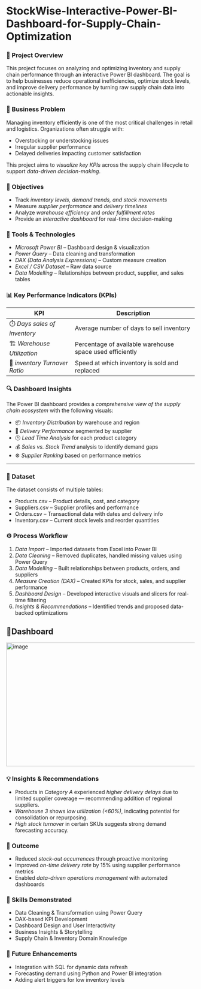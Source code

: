 # StockWise-Interactive-Power-BI-Dashboard-for-Supply-Chain-Optimization
### 🎯 Project Overview

This project focuses on analyzing and optimizing inventory and supply chain performance through an interactive Power BI dashboard.
The goal is to help businesses reduce operational inefficiencies, optimize stock levels, and improve delivery performance by turning raw supply chain data into actionable insights.



### 💼 Business Problem

Managing inventory efficiently is one of the most critical challenges in retail and logistics.
Organizations often struggle with:

* Overstocking or understocking issues
* Irregular supplier performance
* Delayed deliveries impacting customer satisfaction

This project aims to *visualize key KPIs* across the supply chain lifecycle to support *data-driven decision-making*.



### 🧠 Objectives

* Track *inventory levels, demand trends, and stock movements*
* Measure *supplier performance* and *delivery timelines*
* Analyze *warehouse efficiency* and *order fulfillment rates*
* Provide an *interactive dashboard* for real-time decision-making



### 🧰 Tools & Technologies

* *Microsoft Power BI* – Dashboard design & visualization
* *Power Query* – Data cleaning and transformation
* *DAX (Data Analysis Expressions)* – Custom measure creation
* *Excel / CSV Dataset* – Raw data source
* *Data Modelling* – Relationships between product, supplier, and sales tables



### 📊 Key Performance Indicators (KPIs)

| KPI                            | Description                                                  |
| ------------------------------ | ------------------------------------------------------------ |
| ⏱️ *Days sales of inventory*   | Average number of  days to sell inventory       |
| 🏗️ *Warehouse Utilization*  | Percentage of available warehouse space used efficiently     |
| 💸 *inventory Turnover Ratio*    | Speed at which inventory is sold and replaced                |



### 🔍 Dashboard Insights

The Power BI dashboard provides a *comprehensive view of the supply chain ecosystem* with the following visuals:

* 📦 *Inventory Distribution* by warehouse and region
* 🚚 *Delivery Performance* segmented by supplier
* 🕒 *Lead Time Analysis* for each product category
* 💰 *Sales vs. Stock Trend* analysis to identify demand gaps
* ⚙️ *Supplier Ranking* based on performance metrics

---

### 📁 Dataset

The dataset consists of multiple tables:

* Products.csv – Product details, cost, and category
* Suppliers.csv – Supplier profiles and performance
* Orders.csv – Transactional data with dates and delivery info
* Inventory.csv – Current stock levels and reorder quantities

### ⚙️ Process Workflow

1. *Data Import* – Imported datasets from Excel into Power BI
2. *Data Cleaning* – Removed duplicates, handled missing values using Power Query
3. *Data Modelling* – Built relationships between products, orders, and suppliers
4. *Measure Creation (DAX)* – Created KPIs for stock, sales, and supplier performance
5. *Dashboard Design* – Developed interactive visuals and slicers for real-time filtering
6. *Insights & Recommendations* – Identified trends and proposed data-backed optimizations

## 📰Dashboard
<img width="591" height="330" alt="image" src="https://github.com/user-attachments/assets/7ca583cc-01c9-4249-b9ba-62fc3000bf0f" />


### 💡 Insights & Recommendations

* Products in *Category A* experienced *higher delivery delays* due to limited supplier coverage — recommending addition of regional suppliers.
* *Warehouse 3* shows *low utilization (<60%)*, indicating potential for consolidation or repurposing.
* *High stock turnover* in certain SKUs suggests strong demand forecasting accuracy.



### 🚀 Outcome

* Reduced *stock-out occurrences* through proactive monitoring
* Improved *on-time delivery rate* by 15% using supplier performance metrics
* Enabled *data-driven operations management* with automated dashboards


### 🧩 Skills Demonstrated

* Data Cleaning & Transformation using Power Query
* DAX-based KPI Development
* Dashboard Design and User Interactivity
* Business Insights & Storytelling
* Supply Chain & Inventory Domain Knowledge


### 📍 Future Enhancements

* Integration with SQL for dynamic data refresh
* Forecasting demand using Python and Power BI integration
* Adding alert triggers for low inventory levels
